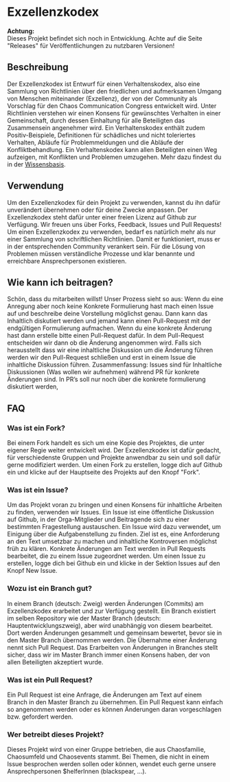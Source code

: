 # Exzellenzkodex
**Achtung:**\
Dieses Projekt befindet sich noch in Entwicklung.
Achte auf die Seite "Releases" für Veröffentlichungen zu nutzbaren Versionen!
## Beschreibung
Der Exzellenzkodex ist Entwurf für einen Verhaltenskodex, also eine Sammlung von Richtlinien über den friedlichen und aufmerksamen Umgang von Menschen miteinander (Exzellenz), der von der Community als Vorschlag für den Chaos Communication Congress entwickelt wird. 
Unter Richtlinien verstehen wir einen Konsens für gewünschtes Verhalten in einer Gemeinschaft, durch dessen Einhaltung für alle Beteiligten das Zusammensein angenehmer wird.
Ein Verhaltenskodex enthält zudem Positiv-Beispiele, Definitionen für schädliches und nicht toleriertes Verhalten, Abläufe für Problemmeldungen und die Abläufe der Konfliktbehandlung. Ein Verhaltenskodex kann allen Beteiligten einen Weg aufzeigen, mit Konflikten und Problemen umzugehen. Mehr dazu findest du in der [Wissensbasis](Wissensbasis.md). 

## Verwendung
Um den Exzellenzkodex für dein Projekt zu verwenden, kannst du ihn dafür unverändert übernehmen oder für deine Zwecke anpassen. Der Exzellenzkodex steht dafür unter einer freien Lizenz auf Github zur Verfügung. Wir freuen uns über Forks, Feedback, Issues und Pull Requests!
Um einen Exzellenzkodex zu verwenden, bedarf es natürlich mehr als nur einer Sammlung von schriftlichen Richtlinien. Damit er funktioniert, muss er in der entsprechenden Community verankert sein. Für die Lösung von Problemen müssen verständliche Prozesse und klar benannte und erreichbare Ansprechpersonen existieren.

## Wie kann ich beitragen?

Schön, dass du mitarbeiten willst!  Unser Prozess sieht so aus:
Wenn du eine Anregung aber noch keine Konkrete Formulierung hast mach einen Issue auf und beschreibe deine Vorstellung  möglichst genau. Dann kann das Inhaltlich diskutiert werden und jemand kann einen Pull-Request mit der endgültigen Formulierung aufmachen.
Wenn du eine konkrete Änderung hast dann erstelle bitte einen Pull-Request dafür. In dem Pull-Request entscheiden wir dann ob die Änderung angenommen wird. Falls sich herausstellt dass wir eine inhaltliche Diskussion um die Änderung führen werden wir den Pull-Request schließen und erst in einem Issue die inhaltliche Diskussion führen.
Zusammenfassung: Issues sind für Inhaltliche Diskussionen (Was wollen wir aufnehmen) während PR für konkrete Änderungen sind. In PR’s soll nur noch über die konkrete formulierung diskutiert werden,

## FAQ
### Was ist ein Fork?
Bei einem Fork handelt es sich um eine Kopie des Projektes, die unter eigener Regie weiter entwickelt wird. Der Exzellenzkodex ist dafür gedacht, für verschiedenste Gruppen und Projekte anwendbar zu sein und soll dafür gerne modifiziert werden.
Um einen Fork zu erstellen, logge dich auf Github ein und klicke auf der Hauptseite des Projekts auf den Knopf "Fork".

### Was ist ein Issue?
Um das Projekt voran zu bringen und einen Konsens für inhaltliche Arbeiten zu finden, verwenden wir Issues. Ein Issue ist eine öffentliche Diskussion auf Github, in der Orga-Mitglieder und Beitragende sich zu einer bestimmten Fragestellung austauschen.
Ein Issue wird dazu verwendet, um Einigung über die Aufgabenstellung zu finden. Ziel ist es, eine Anforderung an den Text umsetzbar zu machen und inhaltliche Kontroversen möglichst früh zu klären. Konkrete Änderungen am Text werden in Pull Requests bearbeitet, die zu einem Issue zugeordnet werden.
Um einen Issue zu erstellen, logge dich bei Github ein und klicke in der Sektion Issues auf den Knopf New Issue.

### Wozu ist ein Branch gut?
In einem Branch (deutsch: Zweig) werden Änderungen (Commits) am Exzellenzkodex erarbeitet und zur Verfügung gestellt. Ein Branch existiert im selben Repository wie der Master Branch (deutsch: Hauptentwicklungszweig), aber wird unabhängig von diesem bearbeitet. Dort werden Änderungen gesammelt und gemeinsam bewertet, bevor sie in den Master Branch übernommen werden. Die Übernahme einer Änderung nennt sich Pull Request.
Das Erarbeiten von Änderungen in Branches stellt sicher, dass wir im Master Branch immer einen Konsens haben, der von allen Beteiligten akzeptiert wurde.

### Was ist ein Pull Request?
Ein Pull Request ist eine Anfrage, die Änderungen am Text auf einem Branch in den Master Branch zu übernehmen. Ein Pull Request kann einfach so angenommen werden oder es können Änderungen daran vorgeschlagen bzw. gefordert werden.

### Wer betreibt dieses Projekt?
Dieses Projekt wird von einer Gruppe betrieben, die aus Chaosfamilie, Chaosumfeld und Chaosevents stammt. Bei Themen, die nicht in einem Issue besprochen werden sollen oder können, wendet euch gerne unsere Ansprechpersonen $helferInnen (blackspear, ...).
